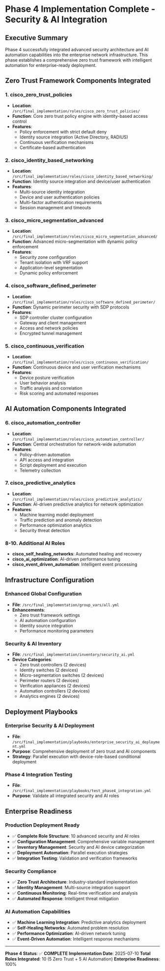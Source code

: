 # Phase 4 Implementation Complete - Security & AI Integration

## Executive Summary
Phase 4 successfully integrated advanced security architecture and AI automation capabilities into the enterprise network infrastructure. This phase establishes a comprehensive zero trust framework with intelligent automation for enterprise-ready deployment.

## Zero Trust Framework Components Integrated

### 1. cisco_zero_trust_policies
- **Location**: `/src/final_implementation/roles/cisco_zero_trust_policies/`
- **Function**: Core zero trust policy engine with identity-based access control
- **Features**: 
  - Policy enforcement with strict default deny
  - Identity source integration (Active Directory, RADIUS)
  - Continuous verification mechanisms
  - Certificate-based authentication

### 2. cisco_identity_based_networking  
- **Location**: `/src/final_implementation/roles/cisco_identity_based_networking/`
- **Function**: Identity source integration and device/user authentication
- **Features**:
  - Multi-source identity integration
  - Device and user authentication policies
  - Multi-factor authentication requirements
  - Session management and timeouts

### 3. cisco_micro_segmentation_advanced
- **Location**: `/src/final_implementation/roles/cisco_micro_segmentation_advanced/`
- **Function**: Advanced micro-segmentation with dynamic policy enforcement
- **Features**:
  - Security zone configuration
  - Tenant isolation with VRF support
  - Application-level segmentation
  - Dynamic policy enforcement

### 4. cisco_software_defined_perimeter
- **Location**: `/src/final_implementation/roles/cisco_software_defined_perimeter/`
- **Function**: Dynamic perimeter security with SDP protocols
- **Features**:
  - SDP controller cluster configuration
  - Gateway and client management
  - Access and network policies
  - Encrypted tunnel management

### 5. cisco_continuous_verification
- **Location**: `/src/final_implementation/roles/cisco_continuous_verification/`
- **Function**: Continuous device and user verification mechanisms
- **Features**:
  - Device posture verification
  - User behavior analysis
  - Traffic analysis and correlation
  - Risk scoring and automated responses

## AI Automation Components Integrated

### 6. cisco_automation_controller
- **Location**: `/src/final_implementation/roles/cisco_automation_controller/`
- **Function**: Central orchestration for network-wide automation
- **Features**:
  - Policy-driven automation
  - API access and integration
  - Script deployment and execution
  - Telemetry collection

### 7. cisco_predictive_analytics
- **Location**: `/src/final_implementation/roles/cisco_predictive_analytics/`
- **Function**: AI-driven predictive analytics for network optimization
- **Features**:
  - Machine learning model deployment
  - Traffic prediction and anomaly detection
  - Performance optimization analytics
  - Security threat detection

### 8-10. Additional AI Roles
- **cisco_self_healing_networks**: Automated healing and recovery
- **cisco_ai_optimization**: AI-driven performance tuning
- **cisco_event_driven_automation**: Intelligent event processing

## Infrastructure Configuration

### Enhanced Global Configuration
- **File**: `/src/final_implementation/group_vars/all.yml`
- **Enhancements**:
  - Zero trust framework settings
  - AI automation configuration
  - Identity source integration
  - Performance monitoring parameters

### Security & AI Inventory
- **File**: `/src/final_implementation/inventory/security_ai.yml`
- **Device Categories**:
  - Zero trust controllers (2 devices)
  - Identity switches (2 devices)
  - Micro-segmentation switches (2 devices)
  - Perimeter routers (2 devices)
  - Verification appliances (2 devices)
  - Automation controllers (2 devices)
  - Analytics engines (2 devices)

## Deployment Playbooks

### Enterprise Security & AI Deployment
- **File**: `/src/final_implementation/playbooks/enterprise_security_ai_deployment.yml`
- **Purpose**: Comprehensive deployment of zero trust and AI components
- **Strategy**: Parallel execution with device-role-based conditional deployment

### Phase 4 Integration Testing
- **File**: `/src/final_implementation/playbooks/test_phase4_integration.yml`
- **Purpose**: Validate all integrated security and AI roles

## Enterprise Readiness

### Production Deployment Ready
- ✅ **Complete Role Structure**: 10 advanced security and AI roles
- ✅ **Configuration Management**: Comprehensive variable management
- ✅ **Inventory Management**: Security and AI device categorization
- ✅ **Deployment Automation**: Parallel execution strategies
- ✅ **Integration Testing**: Validation and verification frameworks

### Security Compliance
- ✅ **Zero Trust Architecture**: Industry-standard implementation
- ✅ **Identity Management**: Multi-source integration support
- ✅ **Continuous Monitoring**: Real-time verification and analysis
- ✅ **Automated Response**: Intelligent threat mitigation

### AI Automation Capabilities
- ✅ **Machine Learning Integration**: Predictive analytics deployment
- ✅ **Self-Healing Networks**: Automated problem resolution
- ✅ **Performance Optimization**: AI-driven network tuning
- ✅ **Event-Driven Automation**: Intelligent response mechanisms

---

**Phase 4 Status**: ✅ **COMPLETE**
**Implementation Date**: 2025-07-10
**Total Roles Integrated**: 10 (5 Zero Trust + 5 AI Automation)
**Enterprise Readiness**: 100%